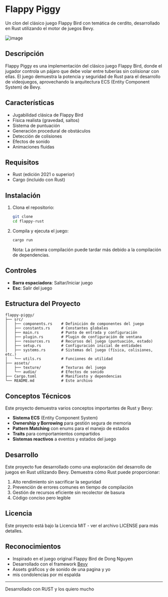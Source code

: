 # Flappy Piggy 

Un clon del clásico juego Flappy Bird con temática de cerdito, desarrollado en Rust utilizando el motor de juegos Bevy.

![image](https://github.com/user-attachments/assets/36685950-462f-4205-b354-42f675084330)



## Descripción

Flappy Piggy es una implementación del clásico juego Flappy Bird, donde el jugador controla un pájaro que debe volar entre tuberías sin colisionar con ellas. El juego demuestra la potencia y seguridad de Rust para el desarrollo de videojuegos, aprovechando la arquitectura ECS (Entity Component System) de Bevy.

## Características

- Jugabilidad clásica de Flappy Bird
- Física realista (gravedad, saltos)
- Sistema de puntuación
- Generación procedural de obstáculos
- Detección de colisiones
- Efectos de sonido
- Animaciones fluidas

## Requisitos

- Rust (edición 2021 o superior)
- Cargo (incluido con Rust)

## Instalación

1. Clona el repositorio:
   ```bash
   git clone
   cd flappy-rust
   ```

2. Compila y ejecuta el juego:
   ```bash
   cargo run
   ```

   Nota: La primera compilación puede tardar más debido a la compilación de dependencias.

## Controles

- **Barra espaciadora**: Saltar/Iniciar juego
- **Esc**: Salir del juego

## Estructura del Proyecto

```
flappy-piggy/
├── src/
│   ├── components.rs    # Definición de componentes del juego
│   ├── constants.rs     # Constantes globales
│   ├── main.rs          # Punto de entrada y configuración
│   ├── plugin.rs        # Plugin de configuración de ventana
│   ├── resources.rs     # Recursos del juego (puntuación, estado)
│   ├── setup.rs         # Configuración inicial de entidades
│   ├── systems.rs       # Sistemas del juego (física, colisiones, etc.)
│   └── utils.rs         # Funciones de utilidad
├── assets/
│   ├── texture/         # Texturas del juego
│   └── audio/           # Efectos de sonido
├── Cargo.toml           # Manifiesto y dependencias
└── README.md            # Este archivo
```

## Conceptos Técnicos

Este proyecto demuestra varios conceptos importantes de Rust y Bevy:

- **Sistema ECS** (Entity Component System)
- **Ownership y Borrowing** para gestión segura de memoria
- **Pattern Matching** con enums para el manejo de estados
- **Traits** para comportamientos compartidos
- **Sistemas reactivos** a eventos y estados del juego

## Desarrollo

Este proyecto fue desarrollado como una exploración del desarrollo de juegos en Rust utilizando Bevy. Demuestra cómo Rust puede proporcionar:

1. Alto rendimiento sin sacrificar la seguridad
2. Prevención de errores comunes en tiempo de compilación
3. Gestión de recursos eficiente sin recolector de basura
4. Código conciso pero legible

## Licencia

Este proyecto está bajo la Licencia MIT - ver el archivo LICENSE para más detalles.

## Reconocimientos

- Inspirado en el juego original Flappy Bird de Dong Nguyen
- Desarrollado con el framework [Bevy](https://bevyengine.org/)
- Assets gráficos y de sonido de una pagina y yo
- mis condolencias por mi espalda

---

Desarrollado con RUST y los quiero mucho
